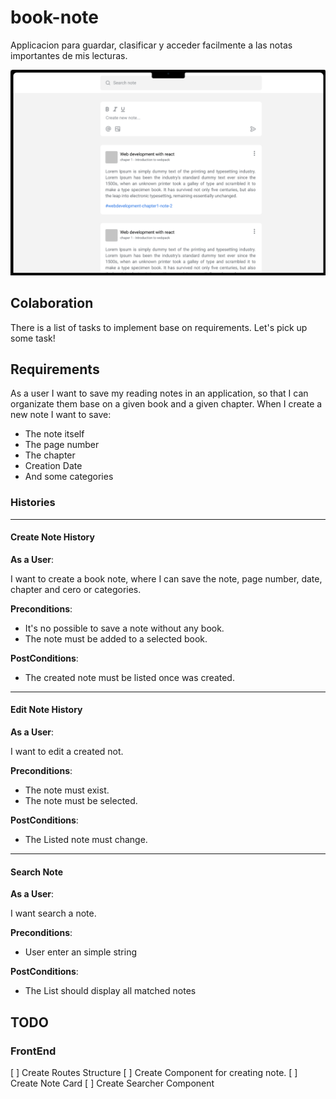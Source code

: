 # book-note

Applicacion para guardar, clasificar y acceder facilmente a las notas importantes de mis lecturas.

![Preview](./preview.png)

## Colaboration

There is a list of tasks to implement base on requirements. Let's pick up some task!

## Requirements

As a user I want to save my reading notes in an application, so that I can organizate them base on a given book and a given chapter. When I create a new note I want to save:

- The note itself
- The page number
- The chapter
- Creation Date
- And some categories

### Histories

---

#### Create Note History

**As a User**:

I want to create a book note, where I can save the note, page number, date, chapter and cero or categories.

**Preconditions**:

- It's no possible to save a note without any book.
- The note must be added to a selected book.

**PostConditions**:

- The created note must be listed once was created.

---

#### Edit Note History

**As a User**:

I want to edit a created not.

**Preconditions**:

- The note must exist.
- The note must be selected.

**PostConditions**:

- The Listed note must change.

---

#### Search Note

**As a User**:

I want search a note.

**Preconditions**:

- User enter an simple string

**PostConditions**:

- The List should display all matched notes


## TODO 

### FrontEnd

[ ] Create Routes Structure
[ ] Create Component for creating note.
[ ] Create Note Card
[ ] Create Searcher Component